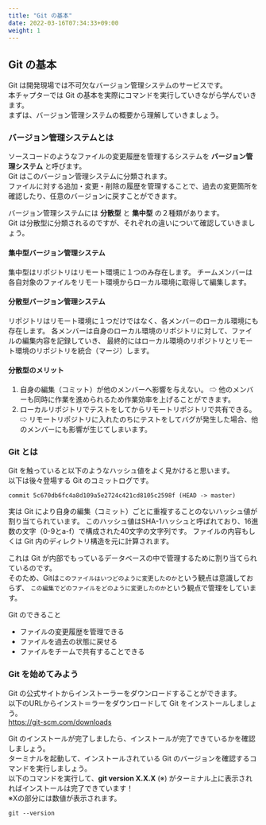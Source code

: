 ```yaml
---
title: "Git の基本"
date: 2022-03-16T07:34:33+09:00
weight: 1
---
```


## Git の基本
Git は開発現場では不可欠なバージョン管理システムのサービスです。  
本チャプターでは Git の基本を実際にコマンドを実行していきながら学んでいきます。  
まずは、バージョン管理システムの概要から理解していきましょう。  

### バージョン管理システムとは
ソースコードのようなファイルの変更履歴を管理するシステムを **バージョン管理システム** と呼びます。  
Git はこのバージョン管理システムに分類されます。  
ファイルに対する追加・変更・削除の履歴を管理することで、過去の変更箇所を確認したり、任意のバージョンに戻すことができます。

バージョン管理システムには **分散型** と **集中型** の２種類があります。  
Git は分散型に分類されるのですが、それぞれの違いについて確認していきましょう。

#### 集中型バージョン管理システム
集中型はリポジトリはリモート環境に１つのみ存在します。
チームメンバーは各自対象のファイルをリモート環境からローカル環境に取得して編集します。

#### 分散型バージョン管理システム
リポジトリはリモート環境に１つだけではなく、各メンバーのローカル環境にも存在します。
各メンバーは自身のローカル環境のリポジトリに対して、ファイルの編集内容を記録していき、
最終的にはローカル環境のリポジトリとリモート環境のリポジトリを統合（マージ）します。

#### 分散型のメリット
1. 自身の編集（コミット）が他のメンバーへ影響を与えない。
⇨ 他のメンバーも同時に作業を進められるため作業効率を上げることができます。
1. ローカルリポジトリでテストをしてからリモートリポジトリで共有できる。
⇨ リモートリポジトリに入れたのちにテストをしてバグが発生した場合、他のメンバーにも影響が生じてしまいます。

### Git とは

Git を触っていると以下のようなハッシュ値をよく見かけると思います。  
以下は後々登場する Git のコミットログです。
```
commit 5c670db6fc4a8d109a5e2724c421cd8105c2598f (HEAD -> master)
```
実は Git により自身の編集（コミット）ごとに重複することのないハッシュ値が割り当てられています。
このハッシュ値はSHA-1ハッシュと呼ばれており、16進数の文字（0-9とa-f）で構成された40文字の文字列です。
ファイルの内容もしくは Git 内のディレクトリ構造を元に計算されます。  

これは Git が内部でもっているデータベースの中で管理するために割り当てられているのです。  
そのため、Gitは`このファイルはいつどのように変更したのか`という観点は意識しておらず、
`この編集でどのファイルをどのように変更したのか`という観点で管理をしています。

Git のできること
- ファイルの変更履歴を管理できる
- ファイルを過去の状態に戻せる
- ファイルをチームで共有することできる

### Git を始めてみよう
Git の公式サイトからインストーラーをダウンロードすることができます。  
以下のURLからインスト＝ラーをダウンロードして Git をインストールしましょう。  
https://git-scm.com/downloads

Git のインストールが完了しましたら、インストールが完了できているかを確認しましょう。  
ターミナルを起動して、インストールされている Git のバージョンを確認するコマンドを実行しましょう。  
以下のコマンドを実行して、**git version X.X.X** (※) がターミナル上に表示されればインストールは完了できています！  
※Xの部分には数値が表示されます。
```
git --version
```
